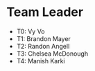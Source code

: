 # Team Leader

* T0: Vy Vo
* T1: Brandon Mayer
* T2: Randon Angell
* T3: Chelsea McDonough
* T4: Manish Karki